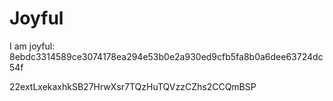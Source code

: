 # Joyful

I am joyful: 8ebdc3314589ce3074178ea294e53b0e2a930ed9cfb5fa8b0a6dee63724dc54f


22extLxekaxhkSB27HrwXsr7TQzHuTQVzzCZhs2CCQmBSP